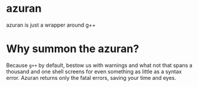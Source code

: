 # azuran
azuran is just a wrapper around g++

# Why summon the azuran?

Because `g++` by default, bestow us with warnings and what not that spans a thousand and one shell screens for even something as little as a syntax error. Azuran returns only the fatal errors, saving your time and eyes.
